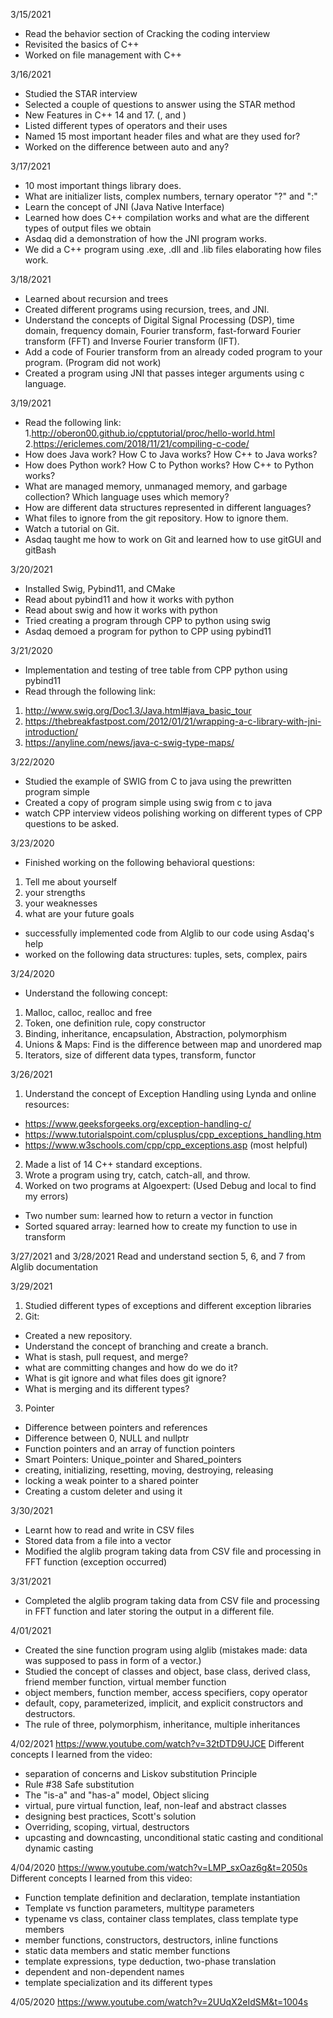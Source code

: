 3/15/2021
- Read the behavior section of Cracking the coding interview
- Revisited the basics of C++ 
- Worked on file management with C++ 

3/16/2021
- Studied the STAR interview
- Selected a couple of questions to answer using the STAR method
- New Features in C++ 14 and 17. (<any>, <optional> and <varitant>)
- Listed different types of operators and their uses
- Named 15 most important header files and what are they used for?
- Worked on the difference between auto and any?

3/17/2021
- 10 most important things <algorithm> library does.
- What are initializer lists, complex numbers, ternary operator "?" and ":"
- Learn the concept of JNI (Java Native Interface) 
- Learned how does C++ compilation works and what are the different types of output files we obtain
- Asdaq did a demonstration of how the JNI program works. 
- We did a C++ program using .exe, .dll and .lib files elaborating how files work. 

3/18/2021
- Learned about recursion and trees
- Created different programs using recursion, trees, and JNI.
- Understand the concepts of Digital Signal Processing (DSP), time domain, frequency domain, Fourier transform, fast-forward Fourier transform (FFT) and 
Inverse Fourier transform (IFT).
- Add a code of Fourier transform from an already coded program to your program. (Program did not work)
- Created a program using JNI that passes integer arguments using c language.

3/19/2021
- Read the following link:
1.http://oberon00.github.io/cpptutorial/proc/hello-world.html
2.https://ericlemes.com/2018/11/21/compiling-c-code/
- How does Java work? How C to Java works? How C++ to Java works?
- How does Python work? How C to Python works? How C++ to Python works?
- What are managed memory, unmanaged memory, and garbage collection? Which language uses which memory?
- How are different data structures represented in different languages?
- What files to ignore from the git repository. How to ignore them.
- Watch a tutorial on Git.
- Asdaq taught me how to work on Git and learned how to use gitGUI and gitBash

3/20/2021
- Installed Swig, Pybind11, and CMake 
- Read about pybind11 and how it works with python
- Read about swig and how it works with python
- Tried creating a program through CPP to python using swig 
- Asdaq demoed a program for python to CPP using pybind11

3/21/2020
- Implementation and testing of tree table from CPP python using pybind11
- Read through the following link:
1. http://www.swig.org/Doc1.3/Java.html#java_basic_tour
2. https://thebreakfastpost.com/2012/01/21/wrapping-a-c-library-with-jni-introduction/
3. https://anyline.com/news/java-c-swig-type-maps/

3/22/2020
- Studied the example of SWIG from C to java using the prewritten program simple
- Created a copy of program simple using swig from c to java
- watch CPP interview videos polishing working on different types of CPP questions to be asked. 

3/23/2020
- Finished working on the following behavioral questions:
1. Tell me about yourself
2. your strengths
3. your weaknesses
4. what are your future goals
- successfully implemented code from Alglib to our code using Asdaq's help
- worked on the following data structures: tuples, sets, complex, pairs

3/24/2020
- Understand the following concept:
1. Malloc, calloc, realloc and free
2. Token, one definition rule, copy constructor
3. Binding, inheritance, encapsulation, Abstraction, polymorphism
4. Unions & Maps: Find is the difference between map and unordered map
5. Iterators, size of different data types, transform, functor

3/26/2021
1. Understand the concept of Exception Handling using Lynda and online resources:
- https://www.geeksforgeeks.org/exception-handling-c/
- https://www.tutorialspoint.com/cplusplus/cpp_exceptions_handling.htm
- https://www.w3schools.com/cpp/cpp_exceptions.asp (most helpful)
2. Made a list of 14 C++ standard exceptions.
3. Wrote a program using try, catch, catch-all, and throw. 
4. Worked on two programs at Algoexpert: (Used Debug and local to find my errors)
- Two number sum: learned how to return a vector in function
- Sorted squared array: learned how to create my function to use in transform

3/27/2021 and 3/28/2021
Read and understand section 5, 6, and 7 from Alglib documentation

3/29/2021
1. Studied different types of exceptions and different exception libraries 
2. Git:
- Created a new repository.
- Understand the concept of branching and create a branch.
- What is stash, pull request, and merge? 
- what are committing changes and how do we do it?
- What is git ignore and what files does git ignore?
- What is merging and its different types?
3. Pointer
- Difference between pointers and references 
- Difference between 0, NULL and nullptr
- Function pointers and an array of function pointers 
- Smart Pointers: Unique_pointer and Shared_pointers
- creating, initializing, resetting, moving, destroying, releasing
- locking a weak pointer to a shared pointer 
- Creating a custom deleter and using it

3/30/2021
- Learnt how to read and write in CSV files
- Stored data from a file into a vector
- Modified the alglib program taking data from CSV file and processing in FFT function (exception occurred)

3/31/2021
- Completed the alglib program taking data from CSV file and processing in FFT function and later storing the output in a different file.

4/01/2021
- Created the sine function program using alglib (mistakes made: data was supposed to pass in form of a vector.)
- Studied the concept of classes and object, base class, derived class, friend member function, virtual member function
- object members, function member, access specifiers, copy operator
- default, copy, parameterized, implicit, and explicit constructors and destructors. 
- The rule of three, polymorphism, inheritance, multiple inheritances

4/02/2021
https://www.youtube.com/watch?v=32tDTD9UJCE
Different concepts I learned from the video:
- separation of concerns and Liskov substitution Principle
- Rule #38 Safe substitution
- The "is-a" and "has-a" model, Object slicing
- virtual, pure virtual function, leaf, non-leaf and abstract classes
- designing best practices, Scott's solution
- Overriding, scoping, virtual, destructors
- upcasting and downcasting, unconditional static casting and conditional dynamic casting 

4/04/2020
https://www.youtube.com/watch?v=LMP_sxOaz6g&t=2050s
Different concepts I learned from this video: 
- Function template definition and declaration, template instantiation
- Template vs function parameters, multitype parameters
- typename vs class, container class templates, class template type members
- member functions, constructors, destructors, inline functions
- static data members and static member functions
- template expressions, type deduction, two-phase translation
- dependent and non-dependent names
- template specialization and its different types

4/05/2020
https://www.youtube.com/watch?v=2UUqX2eIdSM&t=1004s

